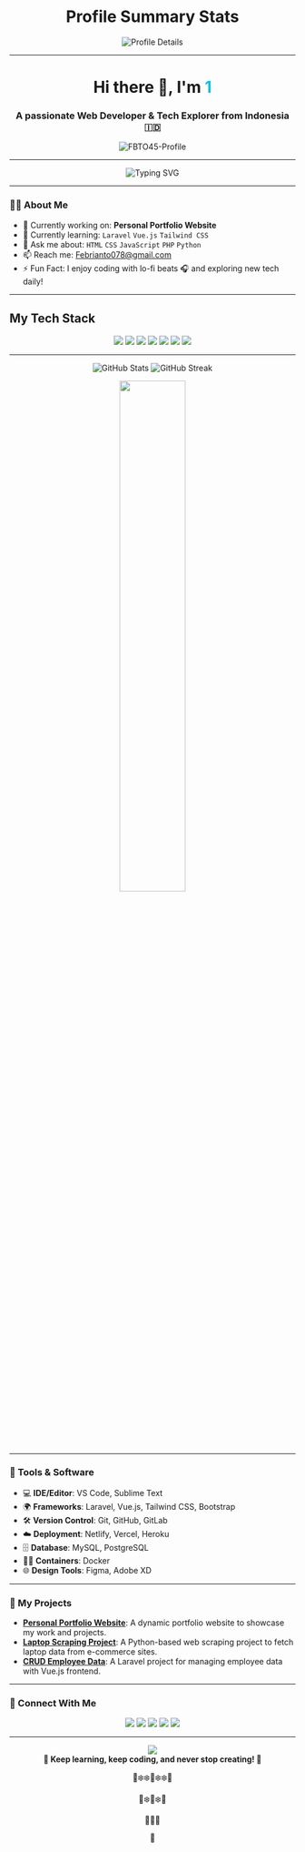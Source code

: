 ## <h1 align="center">Profile Summary Stats</h1>

<div align="center">
<img src="https://raw.githubusercontent.com//FBTO45/FBTO45-Profile/master/profile-summary-card-output/solarized/0-profile-details.svg" alt="Profile Details" />

<!--[![](https://raw.githubusercontent.com/FBTO45/github-profile-summary-cards-example/master/profile-summary-card-output/github_dark/0-profile-details.svg)](https://github.com/FBTO45/github-profile-summary-cards)  
[![](https://raw.githubusercontent.com/FBTO45/github-profile-summary-cards-example/master/profile-summary-card-output/github_dark/1-repos-per-language.svg)](https://github.com/FBTO45/github-profile-summary-cards) 
[![](https://raw.githubusercontent.com/FBTO45/github-profile-summary-cards-example/master/profile-summary-card-output/github_dark/2-most-commit-language.svg)](https://github.com/FBTO45/github-profile-summary-cards)  
[![](https://raw.githubusercontent.com/FBTO45/github-profile-summary-cards-example/master/profile-summary-card-output/github_dark/3-stats.svg)](https://github.com/FBTO45/github-profile-summary-cards) 
[![](https://raw.githubusercontent.com/FBTO45/github-profile-summary-cards-example/master/profile-summary-card-output/github_dark/4-productive-time.svg)](https://github.com/FBTO45/github-profile-summary-cards)
-->
</div>

---

<!-- Header -->
<h1 align="center">Hi there 👋, I'm <span style="color:#0abde3">1</span></h1>
<h3 align="center">A passionate Web Developer & Tech Explorer from Indonesia 🇮🇩</h3>

<!-- View Count -->
<p align="center">
  <img src="https://komarev.com/ghpvc/?username=FBTO45&label=Profile%20views&color=0e75b6&style=flat" alt="FBTO45-Profile" />
</p>

---

<!-- Animated Bio (Fix Version) -->
<p align="center">
  <img src="https://readme-typing-svg.herokuapp.com?font=Fira+Code&size=22&pause=1000&color=36BCF7&center=true&vCenter=true&width=600&lines=I+love+clean+code+🧼;Always+learning+something+new+🚀;Crafting+interactive+web+experiences+🌐;Building+projects+with+passion+🔥" alt="Typing SVG" />
</p>

---

### 🧑‍💻 About Me
- 🔭 Currently working on: **Personal Portfolio Website**
- 🌱 Currently learning: `Laravel` `Vue.js` `Tailwind CSS`
- 💬 Ask me about: `HTML` `CSS` `JavaScript` `PHP` `Python`
- 📫 Reach me: [Febrianto078@gmail.com](mailto:febrianto078@gmail.com)
- ⚡ Fun Fact: I enjoy coding with lo-fi beats 🎧 and exploring new tech daily!

---

## My Tech Stack
<p align="center">
  <img src="https://img.shields.io/badge/HTML5-%23E34F26.svg?&style=flat&logo=html5&logoColor=white" />
  <img src="https://img.shields.io/badge/CSS3-%231572B6.svg?&style=flat&logo=css3&logoColor=white" />
  <img src="https://img.shields.io/badge/JavaScript-%23F7DF1E.svg?&style=flat&logo=javascript&logoColor=black" />
  <img src="https://img.shields.io/badge/PHP-%23777BB4.svg?&style=flat&logo=php&logoColor=white" />
  <img src="https://img.shields.io/badge/MySQL-%2300A1E4.svg?&style=flat&logo=mysql&logoColor=white" />
  <img src="https://img.shields.io/badge/Vue.js-%2335495E.svg?&style=flat&logo=vue.js&logoColor=white" />
  <img src="https://img.shields.io/badge/Laravel-%23FF2D20.svg?&style=flat&logo=laravel&logoColor=white" />
</p>



---
<p align="center">
  <img src="https://github-readme-stats.vercel.app/api?username=FBTO45&show_icons=true&theme=tokyonight" alt="GitHub Stats" />
  <img src="https://streak-stats.demolab.com?user=FBTO45&theme=tokyonight" alt="GitHub Streak" />
</p>


<p align="center">
  <img src="https://github-readme-stats.vercel.app/api/top-langs/?username=FBTO45&layout=compact&theme=tokyonight" width="48%" />
</p>

---

### 🔧 Tools & Software

- 💻 **IDE/Editor**: VS Code, Sublime Text
- 🌍 **Frameworks**: Laravel, Vue.js, Tailwind CSS, Bootstrap
- 🛠️ **Version Control**: Git, GitHub, GitLab
- ☁️ **Deployment**: Netlify, Vercel, Heroku
- 🗄️ **Database**: MySQL, PostgreSQL
- 🧑‍💻 **Containers**: Docker
- 🌐 **Design Tools**: Figma, Adobe XD

---

### 🎨 My Projects
- **[Personal Portfolio Website](https://github.com/FBTO45/portfolio)**: A dynamic portfolio website to showcase my work and projects.
- **[Laptop Scraping Project](https://github.com/FBTO45/laptop-scraper)**: A Python-based web scraping project to fetch laptop data from e-commerce sites.
- **[CRUD Employee Data](https://github.com/FBTO45/employee-crud)**: A Laravel project for managing employee data with Vue.js frontend.

---

### 🔗 Connect With Me
<p align="center">
  <a href="mailto:febrianto078@gmail.com"><img src="https://img.shields.io/badge/Email-D14836?style=for-the-badge&logo=gmail&logoColor=white" /></a>
  <a href="https://www.linkedin.com/in/febrianto078-id/"><img src="https://img.shields.io/badge/LinkedIn-0A66C2?style=for-the-badge&logo=linkedin&logoColor=white" /></a>
  <a href="https://instagram.com/febrianto078.id"><img src="https://img.shields.io/badge/Instagram-E1306C?style=for-the-badge&logo=instagram&logoColor=white" /></a>
  <a href="https://twitter.com/febrianto969"><img src="https://img.shields.io/badge/Twitter-1DA1F2?style=for-the-badge&logo=twitter&logoColor=white" /></a>
  <a href="https://dev.to/febrianto078"><img src="https://img.shields.io/badge/Dev.to-0A0A0A?style=for-the-badge&logo=devdotto&logoColor=white" /></a>
</p>

---

<p align="center">
  <img src="https://capsule-render.vercel.app/api?type=waving&color=0e75b6&height=100&section=footer"/>
  <br/>
  <strong>🌟 Keep learning, keep coding, and never stop creating! 🌟</strong>
</p>

<p align="center">
  🌟❄️❄️🔰❄️❄️🌟
</p>
<p align="center">
  🌟❄️🔰❄️🌟
</p>
<p align="center">
  🌟🔰🌟
</p>
<p align="center">
  🔰
</p>
